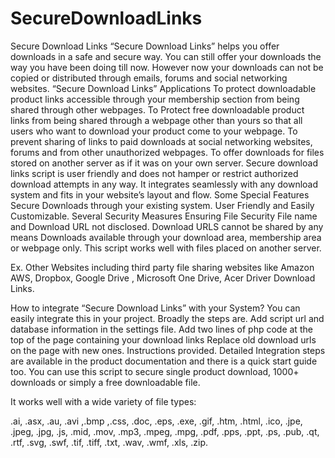 # SecureDownloadLinks

Secure Download Links
“Secure Download Links” helps you offer downloads in a safe and secure way. You can still offer your downloads the way you have been doing till now. However now your downloads can not be copied or distributed through emails, forums and social networking websites.
“Secure Download Links” Applications
To protect downloadable product links accessible through your membership section from being shared through other webpages.
To Protect free downloadable product links from being shared through a webpage other than yours so that all users who want to download your product come to your webpage.
To prevent sharing of links to paid downloads at social networking websites, forums and from other unauthorized webpages.
To offer downloads for files stored on another server as if it was on your own server.
Secure download links script is user friendly and does not hamper or restrict authorized download attempts in any way. It integrates seamlessly with any download system and fits in your website’s layout and flow.
Some Special Features
Secure Downloads through your existing system.
User Friendly and Easily Customizable.
Several Security Measures Ensuring File Security
File name and Download URL not disclosed.
Download URLS cannot be shared by any means
Downloads available through your download area, membership area or webpage only.
This script works well with files placed on another server. 

Ex. Other Websites including third party file sharing websites like Amazon AWS, Dropbox, Google Drive , Microsoft One Drive, Acer Driver Download Links.

How to integrate “Secure Download Links” with your System?
You can easily integrate this in your project. Broadly the steps are.
Add script url and database information in the settings file.
Add two lines of php code at the top of the page containing your download links
Replace old download urls on the page with new ones. Instructions provided.
Detailed Integration steps are available in the product documentation and there is a quick start guide too. You can use this script to secure single product download, 1000+ downloads or simply a free downloadable file.

It works well with a wide variety of file types:

.ai, .asx, .au, .avi ,.bmp ,.css, .doc, .eps, .exe, .gif, .htm, .html, .ico, .jpe, .jpeg, .jpg, .js, .mid, .mov, .mp3, .mpeg, .mpg, .pdf, .pps, .ppt, .ps, .pub, .qt, .rtf, .svg, .swf, .tif, .tiff, .txt, .wav, .wmf, .xls, .zip.
